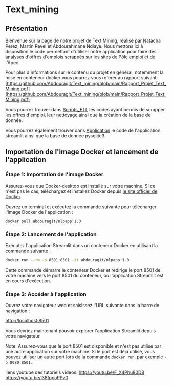 # Text_mining
## Présentation

Bienvenue sur la page de notre projet de Text Mining, réalisé par Natacha Perez, Martin Revel et Abdourahmane Ndiaye. Nous mettons ici à disposition le code permettant d'utiliser notre application pour faire des analyses d'offres d'emplois scrappés sur les sites de Pôle emploi et de l'Apec.

Pour plus d'informations sur le contenu du projet en général, notemment la mise en conteneur docker vous pourrez vous referer au rapport suivant: [https://github.com/Abdouragit/Text_mining/blob/main/Rapport_Projet_Text_Mining.pdf](https://github.com/Abdouragit/Text_mining/blob/main/Rapport_Projet_Text_Mining.pdf)

Vous pourrez trouver dans [Scripts_ETL](https://github.com/Abdouragit/Text_mining/tree/main/Scripts_ETL) les codes ayant permis de scrapper les offres d'emploi, leur nettoyage ainsi que la création de la base de donnée.

Vous pourrez également trouver dans [Application](https://github.com/Abdouragit/Text_mining/tree/main/Application) le code de l'application streamlit ainsi que la base de donnée pysqlite3.

## Importation de l'image Docker et lancement de l'application

### Étape 1: Importation de l'image Docker

Assurez-vous que Docker-desktop est installé sur votre machine. Si ce n'est pas le cas, téléchargez et installez Docker depuis [le site officiel de Docker](https://www.docker.com/get-started).

Ouvrez un terminal et exécutez la commande suivante pour télécharger l'image Docker de l'application :

```
docker pull abdouragit/nlpapp:1.0
```

### Étape 2: Lancement de l'application

Exécutez l'application Streamlit dans un conteneur Docker en utilisant la commande suivante :

```bash
docker run --rm -p 8501:8501 -it abdouragit/nlpapp:1.0
```

Cette commande démarre le conteneur Docker et redirige le port 8501 de votre machine vers le port 8501 du conteneur, où l'application Streamlit est en cours d'exécution.

### Étape 3: Accéder à l'application

Ouvrez votre navigateur web et saisissez l'URL suivante dans la barre de navigation :

[http://localhost:8501](http://localhost:8501)

Vous devriez maintenant pouvoir explorer l'application Streamlit depuis votre navigateur.

Note: Assurez-vous que le port 8501 est disponible et n'est pas utilisé par une autre application sur votre machine. Si le port est déjà utilisé, vous pouvez utiliser un autre port lors de la commande `docker run`, par exemple `-p 8080:8501`.

liens youtube des tutoriels videos: 
https://youtu.be/F_X4Phu80D8
https://youtu.be/l38fpcoPPv0
